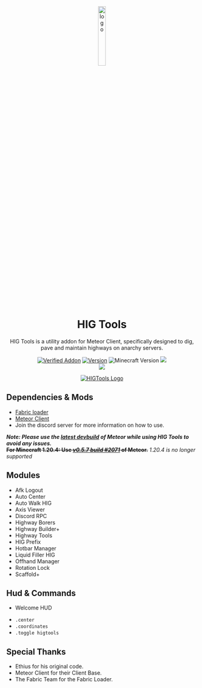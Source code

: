 <div align="center">
  <img src="/src/main/resources/assets/higtools/chat/icon.png" alt="logo" width="20%"/>
  <h1>HIG Tools</h1>
  <p>HIG Tools is a utility addon for Meteor Client, specifically designed to dig, pave and maintain highways on anarchy servers.</p>

  <a href="https://anticope.pages.dev/addons"><img src="https://img.shields.io/badge/Verified%20Addon-Yes-blueviolet" alt="Verified Addon"></a>
  <a href="https://github.com/RedCarlos26/higtools/releases"><img src="https://img.shields.io/badge/Version-v2.9.0-blueviolet" alt="Version"></a>
  <img src="https://img.shields.io/badge/MC%20Version-1.21-blueviolet" alt="Minecraft Version">
  <img src="https://img.shields.io/github/downloads/RedCarlos26/higtools/total?color=blueviolet&label=Total Downloads">
  <br><img src="https://img.shields.io/github/downloads/RedCarlos26/higtools/latest/total?color=blueviolet&label=Downloads for Latest Release">
</div>

<div align="center">
  <a href="https://discord.gg/a4jkKGJNdJ"><img src="https://invidget.switchblade.xyz/a4jkKGJNdJ" alt="HIGTools Logo"></a>
</div>

## Dependencies & Mods
- [Fabric loader](https://fabricmc.net/)
- [Meteor Client](https://meteorclient.com/)
- Join the discord server for more information on how to use.

***Note: Please use the [latest devbuild](https://meteorclient.com/download?devBuild=latest) of Meteor while using HIG Tools to avoid any issues.***
<br>~~**For Minecraft 1.20.4: Use *[v0.5.7 build #2071](https://meteorclient.com/download?devBuild=2071)* of Meteor.**~~ *1.20.4 is no longer supported*

## Modules
- Afk Logout
- Auto Center
- Auto Walk HIG
- Axis Viewer
- Discord RPC
- Highway Borers
- Highway Builder+
- Highway Tools
- HIG Prefix
- Hotbar Manager
- Liquid Filler HIG
- Offhand Manager
- Rotation Lock
- Scaffold+

## Hud & Commands 
- Welcome HUD
<p>

- `.center`
- `.coordinates`
- `.toggle higtools`

## Special Thanks
- Ethius for his original code.
- Meteor Client for their Client Base.
- The Fabric Team for the Fabric Loader.
